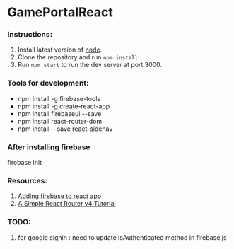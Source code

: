# GamePortalReact

### Instructions:
1. Install latest version of [node](https://nodejs.org/en/).
2. Clone the repository and run `npm install`.
3. Run `npm start` to run the dev server at port 3000.

### Tools for development:
- npm install -g firebase-tools  
- npm install -g create-react-app 
- npm install firebaseui --save 
- npm install react-router-dom
- npm install --save react-sidenav

### After installing firebase  
firebase init

### Resources:
1. [Adding firebase to react app](https://www.codementor.io/yurio/all-you-need-is-react-firebase-4v7g9p4kf)
2. [A Simple React Router v4 Tutorial](https://medium.com/@pshrmn/a-simple-react-router-v4-tutorial-7f23ff27adf)

### TODO:
1. for google signin : need to update isAuthenticated method in firebase.js
